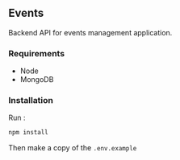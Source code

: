## Events

Backend API for events management application.

### Requirements
- Node
- MongoDB

### Installation

Run :

```bash
npm install
```

Then make a copy of the `.env.example`
